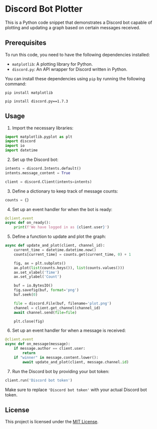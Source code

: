 # Discord Bot Plotter

This is a Python code snippet that demonstrates a Discord bot capable of plotting and updating a graph based on certain messages received.

## Prerequisites

To run this code, you need to have the following dependencies installed:

- `matplotlib`: A plotting library for Python.
- `discord.py`: An API wrapper for Discord written in Python.

You can install these dependencies using `pip` by running the following command:

```
pip install matplotlib

pip install discord.py==1.7.3
```

## Usage

1. Import the necessary libraries:

```python
import matplotlib.pyplot as plt
import discord
import io
import datetime
```

2. Set up the Discord bot:

```python
intents = discord.Intents.default()
intents.message_content = True

client = discord.Client(intents=intents)
```

3. Define a dictionary to keep track of message counts:

```python
counts = {}
```

4. Set up an event handler for when the bot is ready:

```python
@client.event
async def on_ready():
    print(f'We have logged in as {client.user}')
```

5. Define a function to update and plot the graph:

```python
async def update_and_plot(client, channel_id):
    current_time = datetime.datetime.now()
    counts[current_time] = counts.get(current_time, 0) + 1

    fig, ax = plt.subplots()
    ax.plot(list(counts.keys()), list(counts.values()))
    ax.set_xlabel('Time')
    ax.set_ylabel('Count')

    buf = io.BytesIO()
    fig.savefig(buf, format='png')
    buf.seek(0)

    file = discord.File(buf, filename='plot.png')
    channel = client.get_channel(channel_id)
    await channel.send(file=file)

    plt.close(fig)
```

6. Set up an event handler for when a message is received:

```python
@client.event
async def on_message(message):
    if message.author == client.user:
        return
    if "winner" in message.content.lower():
        await update_and_plot(client, message.channel.id)
```

7. Run the Discord bot by providing your bot token:

```python
client.run('Discord bot token')
```

Make sure to replace `'Discord bot token'` with your actual Discord bot token.

## License

This project is licensed under the [MIT License](LICENSE).
